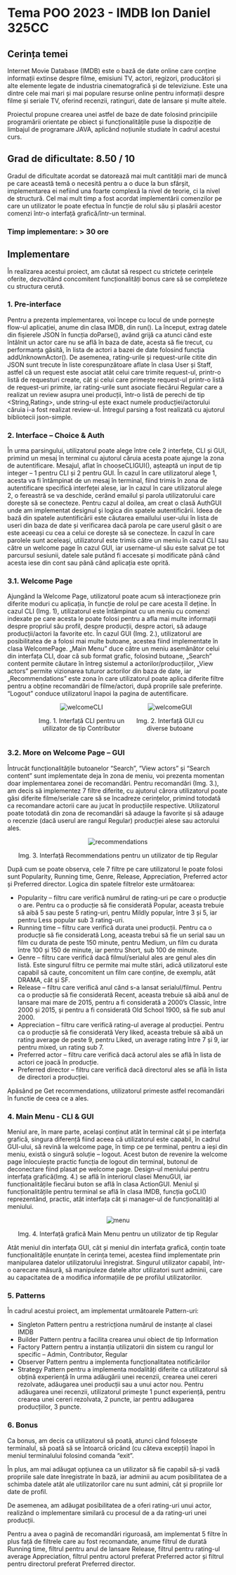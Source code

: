 # Tema POO 2023 - IMDB Ion Daniel 325CC
## Cerința temei
Internet Movie Database (IMDB) este o bază de date online care conține informații extinse despre filme, emisiuni TV, actori, regizori, producători și alte elemente legate de industria cinematografică și de televiziune. Este una dintre cele mai mari și mai populare resurse online pentru informații despre filme și seriale TV, oferind recenzii, ratinguri, date de lansare și multe altele.

Proiectul propune crearea unei astfel de baze de date folosind principiile programării orientate pe obiect și funcționalitățile puse la dispoziție de limbajul de programare JAVA, aplicând noțiunile studiate în cadrul acestui curs.

## Grad de dificultate: 8.50 / 10
Gradul de dificultate acordat se datorează mai mult cantității mari de muncă pe care această temă o necesită pentru a o duce la bun sfârșit, implementarea ei nefiind una foarte complexă la nivel de teorie, ci la nivel de structură. Cel mai mult timp a fost acordat implementării comenzilor pe care un utilizator le poate efectua în funcție de rolul său și plasării acestor comenzi într-o interfață grafică/într-un terminal. 

### Timp implementare: > 30 ore

## Implementare
În realizarea acestui proiect, am căutat să respect cu strictețe cerințele oferite, dezvoltând concomitent funcționalități bonus care să se completeze cu structura cerută.

### 1.	Pre-interface
Pentru a prezenta implementarea, voi începe cu locul de unde pornește flow-ul aplicației, anume din clasa IMDB, din run(). La început, extrag datele din fișierele JSON în funcția doParse(), având grijă ca atunci când este întâlnit un actor care nu se află în baza de date, acesta să fie trecut, cu performanța găsită, în lista de actori a bazei de date folosind funcția addUnknownActor(). De asemenea, rating-urile și request-urile citite din JSON sunt trecute în liste corespunzătoare aflate în clasa User și Staff, astfel că un request este asociat atât celui care trimite request-ul, printr-o listă de requesturi create, cât și celui care primește request-ul printr-o listă de request-uri primite, iar rating-urile sunt asociate fiecărui Regular care a realizat un review asupra unei producții, într-o listă de perechi de tip <String,Rating>, unde string-ul este exact numele producției/actorului căruia i-a fost realizat review-ul. Întregul parsing a fost realizată cu ajutorul bibliotecii json-simple.

### 2.	Interface – Choice & Auth
În urma parsingului, utilizatorul poate alege între cele 2 interfețe, CLI și GUI, primind un mesaj în terminal cu ajutorul căruia acesta poate ajunge la zona de autentificare. Mesajul, aflat în chooseCLIGUI(), așteaptă un input de tip integer – 1 pentru CLI și 2 pentru GUI. În cazul în care utilizatorul alege 1, acesta va fi întâmpinat de un mesaj în terminal, fiind trimis în zona de autentificare specifică interfeței alese, iar în cazul în care utilizatorul alege 2, o fereastră se va deschide, cerând emailul și parola utilizatorului care dorește să se conecteze. Pentru cazul al doilea, am creat o clasă AuthGUI unde am implementat designul și logica din spatele autentificării. Ideea de bază din spatele autentificării este căutarea emailului user-ului în lista de useri din baza de date și verificarea dacă parola pe care userul găsit o are este aceeași cu cea a celui ce dorește să se conecteze. În cazul în care parolele sunt aceleași, utilizatorul este trimis către un meniu în cazul CLI sau către un welcome page în cazul GUI, iar username-ul său este salvat pe tot parcursul sesiunii, datele sale putând fi accesate și modificate până când acesta iese din cont sau până când aplicația este oprită.

### 3.1. Welcome Page
Ajungând la Welcome Page, utilizatorul poate acum să interacționeze prin diferite moduri cu aplicația, în funcție de rolul pe care acesta îl deține. În cazul CLI (Img. 1), utilizatorul este întâmpinat cu un meniu cu comenzi indexate pe care acesta le poate folosi pentru a afla mai multe informații despre propriul său profil, despre producții, despre actori, să adauge producții/actori la favorite etc. În cazul GUI (Img. 2.), utilizatorul are posibilitatea de a folosi mai multe butoane, acestea fiind implementate în clasa WelcomePage. „Main Menu” duce către un meniu asemănător celui din interfața CLI, doar că sub format grafic, folosind butoane, „Search” content permite căutare în întreg sistemul a actorilor/producțiilor, „View actors” permite vizionarea tuturor actorilor din baza de date, iar „Recommendations” este zona în care utilizatorul poate aplica diferite filtre pentru a obține recomandări de filme/actori, după propriile sale preferințe. “Logout” conduce utilizatorul înapoi la pagina de autentificare.

<div style="display: flex; justify-content: space-between; align-items: center; padding: 0 10%;">
    <div style="text-align: center;">
        <img src="./img/welcomeCLI.png" alt="welcomeCLI">
        <p>Img. 1. Interfață CLI pentru un utilizator de tip Contributor</p>
    </div>
    <div style="text-align: center;">
        <img src="./img/welcomeGUI.png" alt="welcomeGUI">
        <p>Img. 2. Interfață GUI cu diverse butoane</p>
    </div>
</div>

### 3.2. More on Welcome Page – GUI
Întrucât funcționalitățile butoanelor “Search”, “View actors” și “Search content” sunt implementate deja în zona de meniu, voi prezenta momentan doar implementarea zonei de recomandări.
Pentru recomandări (Img. 3.), am decis să implementez 7 filtre diferite, cu ajutorul cărora utilizatorul poate găsi diferite filme/seriale care să se încadreze cerințelor, primind totodată ca recomandare actorii care au jucat în producțiile respective. Utilizatorul poate totodată din zona de recomandări să adauge la favorite și să adauge o recenzie (dacă userul are rangul Regular) producției alese sau actorului ales.

<div style="text-align: center;">
    <img src="./img/recommendations.png" alt="recommendations">
    <p>Img. 3. Interfață Recommendations pentru un utilizator de tip Regular</p>
</div>

După cum se poate observa, cele 7 filtre pe care utilizatorul le poate folosi sunt Popularity, Running time, Genre, Release, Appreciation, Preferred actor și Preferred director. Logica din spatele filtrelor este următoarea:
*	Popularity – filtru care verifică numărul de rating-uri pe care o producție o are. Pentru ca o producție să fie considerată Popular, aceasta trebuie să aibă 5 sau peste 5 rating-uri, pentru Mildly popular, între 3 și 5, iar pentru Less popular sub 3 rating-uri.
*	Running time – filtru care verifică durata unei producții. Pentru ca o producție să fie considerată Long, aceasta trebui să fie un serial sau un film cu durata de peste 150 minute, pentru Medium, un film cu durata între 100 și 150 de minute, iar pentru Short, sub 100 de minute.
*	Genre – filtru care verifică dacă filmul/serialul ales are genul ales din listă. Este singurul filtru ce permite mai multe stări, adică utilizatorul este capabil să caute, concomitent un film care conține, de exemplu, atât DRAMA, cât și SF.
*	Release – filtru care verifică anul când s-a lansat serialul/filmul. Pentru ca o producție să fie considerată Recent, aceasta trebuie să aibă anul de lansare mai mare de 2015, pentru a fi considerată a 2000’s Classic, între 2000 și 2015, și pentru a fi considerată Old School 1900, să fie sub anul 2000.
*	Appreciation – filtru care verifică rating-ul average al producției. Pentru ca o producție să fie considerată Very liked, aceasta trebuie să aibă un rating average de peste 9, pentru Liked, un average rating între 7 și 9, iar pentru mixed, un rating sub 7.
*	Preferred actor – filtru care verifică dacă actorul ales se află în lista de actori ce joacă în producție.
*	Preferred director – filtru care verifică dacă directorul ales se află în lista de directori a producției.

Apăsând pe Get recommendations, utilizatorul primeste astfel recomandări în functie de ceea ce a ales.

### 4. Main Menu - CLI & GUI
Meniul are, în mare parte, același conținut atât în terminal cât și pe interfața grafică, singura diferență fiind aceea că utilizatorul este capabil, în cadrul GUI-ului, să revină la welcome page, în timp ce pe terminal, pentru a ieși din meniu, există o singură soluție – logout. Acest buton de revenire la welcome page înlocuiește practic funcția de logout din terminal, butonul de deconectare fiind plasat pe welcome page. Design-ul meniului pentru interfața grafică(Img. 4.) se află în interiorul clasei MenuGUI, iar funcționalitățile fiecărui buton se află în clasa ActionGUI. Meniul și funcționalitățile pentru terminal se află în clasa IMDB, funcția goCLI() reprezentând, practic, atât interfața cât și manager-ul de funcționalități al meniului.

<div style="text-align: center;">
    <img src="./img/menu.png" alt="menu">
    <p>Img. 4. Interfață grafică Main Menu pentru un utilizator de tip Regular</p>
</div>

Atât meniul din interfața GUI, cât și meniul din interfața grafică, conțin toate funcționalitățile enunțate în cerința temei, acestea fiind implementate prin manipularea datelor utilizatorului înregistrat. Singurul utilizator capabil, într-o oarecare măsură, să manipuleze datele altor utilizatori sunt adminii, care au capacitatea de a modifica informațiile de pe profilul utilizatorilor.

### 5. Patterns
În cadrul acestui proiect, am implementat următoarele Pattern-uri:
*	Singleton Pattern pentru a restricționa numărul de instanțe al clasei IMDB
*	Builder Pattern pentru a facilita crearea unui obiect de tip Information
*	Factory Pattern pentru a instanția utilizatorii din sistem cu rangul lor specific – Admin, Contributor, Regular
*	Observer Pattern pentru a implementa funcționalitatea notificărilor
*	Strategy Pattern pentru a implementa modalități diferite ca utilizatorul să obțină experiență în urma adăugării unei recenzii, crearea unei cereri rezolvate, adăugarea unei producții sau a unui actor nou. Pentru adăugarea unei recenzii, utilizatorul primește 1 punct experiență, pentru crearea unei cereri rezolvata, 2 puncte, iar pentru adăugarea producțiilor, 3 puncte.

### 6. Bonus
Ca bonus, am decis ca utilizatorul să poată, atunci când folosește terminalul, să poată să se întoarcă oricând (cu câteva excepții) înapoi în meniul terminalului folosind comanda “exit”.

În plus, am mai adăugat opțiunea ca un utilizator să fie capabil să-și vadă propriile sale date înregistrate în bază, iar adminii au acum posibilitatea de a schimba datele atât ale utilizatorilor care nu sunt admini, cât și propriile lor date de profil.

De asemenea, am adăugat posibilitatea de a oferi rating-uri unui actor, realizând o implementare similară cu procesul de a da rating-uri unei producții.

Pentru a avea o pagină de recomandări riguroasă, am implementat 5 filtre în plus față de filtrele care au fost recomandate, anume filtrul de durată Running time, filtrul pentru anul de lansare Release, filtrul pentru rating-ul average Appreciation, filtrul pentru actorul preferat Preferred actor și filtrul pentru directorul preferat Preferred director.
